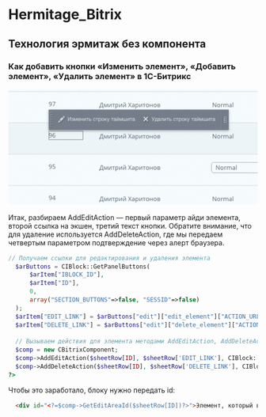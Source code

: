 # Hermitage_Bitrix
## Технология эрмитаж <b>без компонента</b>

### Как добавить кнопки «Изменить элемент», «Добавить элемент», «Удалить элемент» в 1С-Битрикс
<img src="img.png" />

Итак, разбираем AddEditAction — первый параметр айди элемента, второй ссылка на экшен, третий текст кнопки. Обратите внимание, что для удаление используется AddDeleteAction, где мы передаем четвертым параметром подтверждение через алерт браузера.


```php
// Получаем ссылки для редактирования и удаления элемента
  $arButtons = CIBlock::GetPanelButtons(
      $arItem["IBLOCK_ID"],
      $arItem["ID"],
      0,
      array("SECTION_BUTTONS"=>false, "SESSID"=>false)
  );
  $arItem["EDIT_LINK"] = $arButtons["edit"]["edit_element"]["ACTION_URL"];
  $arItem["DELETE_LINK"] = $arButtons["edit"]["delete_element"]["ACTION_URL"];

  // Вызываем действия для элемента методами AddEditAction, AddDeleteAction
  $comp = new CBitrixComponent;
  $comp->AddEditAction($sheetRow[ID], $sheetRow['EDIT_LINK'], CIBlock::GetArrayByID($arItem["IBLOCK_ID"], "ELEMENT_EDIT"));
  $comp->AddDeleteAction($sheetRow[ID], $sheetRow['DELETE_LINK'], CIBlock::GetArrayByID($arItem["IBLOCK_ID"], "ELEMENT_DELETE"), array("CONFIRM" => GetMessage('CT_BNL_ELEMENT_DELETE_CONFIRM')));
?>
```
Чтобы это заработало, блоку нужно передать id:

```html
  <div id="<?=$comp->GetEditAreaId($sheetRow[ID])?>">Элемент, который выделится эрмитажем</div>
```

